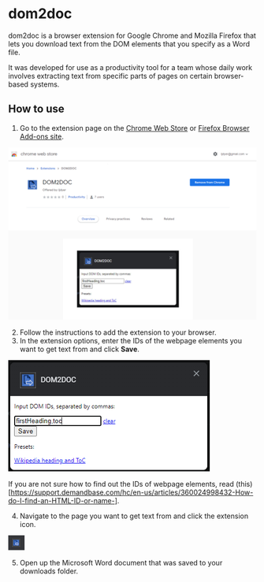 # dom2doc

dom2doc is a browser extension for Google Chrome and Mozilla Firefox that lets you download text from the DOM elements that you specify as a Word file.

It was developed for use as a productivity tool for a team whose daily work involves extracting text from specific parts of pages on certain browser-based systems.

## How to use

1. Go to the extension page on the [Chrome Web Store](https://chrome.google.com/webstore/detail/dom2doc/bfgjdnmanmdaklalneoehioaklbdgaej?hl=en-GB) or [Firefox Browser Add-ons site](https://addons.mozilla.org/en-GB/firefox/addon/dom2doc/).

<img src="readme-img/chrome-store.PNG" />

2. Follow the instructions to add the extension to your browser.
3. In the extension options, enter the IDs of the webpage elements you want to get text from and click **Save**.

<img src="readme-img/options.PNG" />

If you are not sure how to find out the IDs of webpage elements, read (this)[https://support.demandbase.com/hc/en-us/articles/360024998432-How-do-I-find-an-HTML-ID-or-name-].

4. Navigate to the page you want to get text from and click the extension icon.

<img src="readme-img/extension-icon.PNG" />

5. Open up the Microsoft Word document that was saved to your downloads folder.